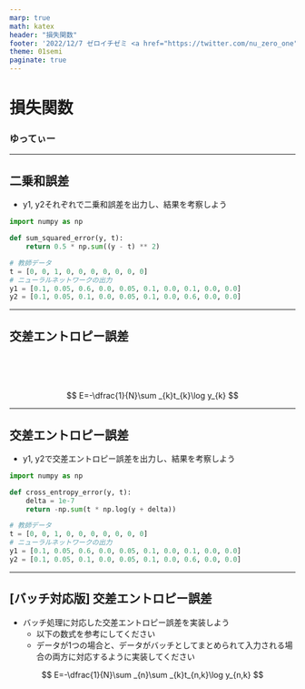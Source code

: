 ```yaml
---
marp: true
math: katex
header: "損失関数"
footer: '2022/12/7 ゼロイチゼミ <a href="https://twitter.com/nu_zero_one" style="color:white">@nu_zero_one</a>'
theme: 01semi
paginate: true
---
```


<!--
_class: title
_paginate: false
-->

# 損失関数

### ゆってぃー

---

## 二乗和誤差

- y1, y2それぞれで二乗和誤差を出力し、結果を考察しよう

```python
import numpy as np

def sum_squared_error(y, t):
    return 0.5 * np.sum((y - t) ** 2)

# 教師データ
t = [0, 0, 1, 0, 0, 0, 0, 0, 0, 0]
# ニューラルネットワークの出力
y1 = [0.1, 0.05, 0.6, 0.0, 0.05, 0.1, 0.0, 0.1, 0.0, 0.0]
y2 = [0.1, 0.05, 0.1, 0.0, 0.05, 0.1, 0.0, 0.6, 0.0, 0.0]
```

---

## 交差エントロピー誤差
</br>
</br>
</br>

$$
E=-\dfrac{1}{N}\sum _{k}t_{k}\log y_{k}
$$

---
## 交差エントロピー誤差

- y1, y2で交差エントロピー誤差を出力し、結果を考察しよう

```python
import numpy as np

def cross_entropy_error(y, t):
    delta = 1e-7
    return -np.sum(t * np.log(y + delta))

# 教師データ
t = [0, 0, 1, 0, 0, 0, 0, 0, 0, 0]
# ニューラルネットワークの出力
y1 = [0.1, 0.05, 0.6, 0.0, 0.05, 0.1, 0.0, 0.1, 0.0, 0.0]
y2 = [0.1, 0.05, 0.1, 0.0, 0.05, 0.1, 0.0, 0.6, 0.0, 0.0]
```

---

## [バッチ対応版] 交差エントロピー誤差

- バッチ処理に対応した交差エントロピー誤差を実装しよう
    - 以下の数式を参考にしてください
    - データが1つの場合と、データがバッチとしてまとめられて入力される場合の両方に対応するように実装してください

$$
E=-\dfrac{1}{N}\sum _{n}\sum _{k}t_{n,k}\log y_{n,k}
$$



